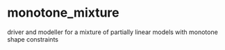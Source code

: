 # monotone_mixture
driver and modeller for a mixture of partially linear models with monotone shape constraints
